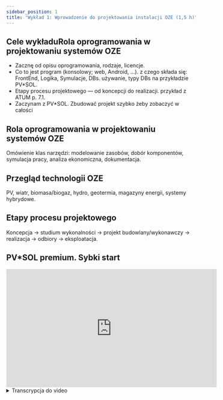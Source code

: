 ```yaml
---
sidebar_position: 1
title: "Wykład 1: Wprowadzenie do projektowania instalacji OZE (1,5 h)"
---
```

## Cele wykładuRola oprogramowania w projektowaniu systemów OZE

- Zacznę od opisu oprogramowania, rodzaje, licencje.
- Co to jest program (konsolowy; web, Android, …). z czego składa się: FrontEnd, Logika, Symulacje, DBs. używanie, typy DBs na przykładzie PV*SOL.
- Etapy procesu projektowego — od koncepcji do realizacji. przykład z ATUM p. 7.1.
- Zaczynam z PV*SOL. Zbudować projekt szybko żeby zobaczyć w całości

## Rola oprogramowania w projektowaniu systemów OZE

Omówienie klas narzędzi: modelowanie zasobów, dobór komponentów, symulacja pracy, analiza ekonomiczna, dokumentacja.

## Przegląd technologii OZE

PV, wiatr, biomasa/biogaz, hydro, geotermia, magazyny energii, systemy hybrydowe.

## Etapy procesu projektowego

Koncepcja → studium wykonalności → projekt budowlany/wykonawczy → realizacja → odbiory → eksploatacja.

## PV*SOL premium. Sybki start

<iframe width="560" height="315" src="https://www.youtube.com/embed/qg7CDJuqcdc" title="PV*SOL premium tutorial" frameborder="0" allow="accelerometer; autoplay; clipboard-write; encrypted-media; gyroscope; picture-in-picture" allowfullscreen></iframe>

<details>
<summary>Transcrypcja do video</summary>

00:00:01 - 00:00:43
Ten samouczek jest przeznaczony dla początkujących. Pokaże Ci podstawowe kroki projektowania systemu PV równoległego do dachu w PV*SOL premium. Przeprowadzi Cię od samego początku do końcowej symulacji. Po uruchomieniu PV*SOL zobaczysz stronę powitalną. Tutaj możesz rozpocząć nowy projekt lub otworzyć istniejący, bezpośrednio otworzyć jeden z ostatnich projektów albo zapoznać się z przykładami, aby zobaczyć możliwości PV*SOL. W tym samouczku rozpoczniemy nowy projekt. Klikając lewym przyciskiem myszy przycisk, przejdziemy do kolejnego kroku.

00:00:43 - 00:01:30
Zostaniemy przeniesieni do strony „Dane projektu". Zawsze możesz przełączać się między poszczególnymi krokami projektu, klikając lewym przyciskiem strzałki lub bezpośrednio przycisk szybkiego dostępu. Na tej stronie możesz dodać informacje o projekcie, które zostaną pokazane w końcowej prezentacji. Możliwe jest również dodanie logo firmy. Po zakończeniu możemy przejść do następnej strony. Najpierw wybieramy, jaki rodzaj systemu chcemy symulować. W tym samouczku użyjemy systemu PV podłączonego do sieci z odbiornikami elektrycznymi i magazynem energii. Dla dokładnych danych o nasłonecznieniu i temperaturze

00:01:30 - 00:02:30
możesz wybrać spośród ponad 8000 lokalizacji na całym świecie. Istnieje także możliwość tworzenia nowych lokalizacji w module danych klimatycznych MeteoSyn, klikając symbol globu. Użytkownicy PV*SOL premium mogą wybrać między dwoma opcjami projektowania: 2D i 3D. Klikając pole wyboru, możesz przełączać się między nimi. W tym samouczku zaplanujemy system 3D. W tym celu pozostawiamy domyślną opcję i przechodzimy do następnej strony. Na stronie „Zużycie" możesz zaimportować własny profil obciążenia lub wybrać istniejący. Kliknij „Dodaj zużycie", aby zobaczyć dostępne opcje.

00:02:36 - 00:03:18
Przechodzimy teraz do strony projektowania 3D. Otwieramy wizualizację 3D za pomocą przycisku „Edytuj". W nowym projekcie możemy wybrać spośród kilku opcji początkowych. Zaimportuj własny model 3D lub wybierz spośród gotowych struktur, które można później modyfikować. Możliwe jest również użycie map, zdjęć satelitarnych lub planów budynków, z których łatwo można wyciągnąć bryły. W tym samouczku wybieramy „Fragment mapy" z menu rozwijanego, a następnie klikamy „Nowy fragment mapy". W oknie dialogowym możemy wybrać

00:03:18 - 00:04:02
między różnymi dostawcami map, takimi jak Google, Bing lub lokalne serwisy. Wprowadzamy szczegóły adresu, powiększamy widok na budynek i klikamy „Wybierz". Skala i orientacja fragmentu mapy są przyjmowane automatycznie. Teraz kliknij przycisk „Start", aby rozpocząć projektowanie 3D. Wizualizacja 3D rozpoczyna się w widoku obiektów. Widzimy tu otwartą przestrzeń z wybranym fragmentem mapy w widoku z lotu ptaka. Opisy na krawędziach i kompas w prawym rogu pomagają w orientacji. Możemy teraz użyć narzędzia wielokąta 3D, aby

00:04:07 - 00:04:49
narysować obrys naszego budynku. W tym celu klikamy narożniki budynku zgodnie z ruchem wskazówek zegara i definiujemy powierzchnię bazową. Następnie naciskamy klawisz Enter, aby zakończyć rysowanie podstawy i narysować kalenicę. Potem naciskamy klawisz Escape, aby opuścić tryb rysowania. Następnie klikamy prawym przyciskiem myszy zaznaczony obszar. Tutaj mamy opcję ustawienia powierzchni jako pionowej. Kolejnym kliknięciem możemy wyciągnąć budynek jako obiekt 3D. Dach czterospadowy jest automatycznie rozpoznawany dzięki kalenicy. Niektóre parametry budynku, takie jak

00:04:49 - 00:05:39
wysokość okapu i kąt nachylenia dachu, można wprowadzić tutaj i zatwierdzić przyciskiem OK. Korzystając z menu rozwijanych u góry, możesz przeciągać i upuszczać dodatkowe obiekty, takie jak domy, drzewa i ściany. W tym projekcie dodamy dwa drzewa. Jeśli chcesz zmienić właściwości obiektów, po prostu kliknij je dwukrotnie i zmień wartości w oknie dialogowym. Teraz kopiujemy drzewo, klikając je prawym przyciskiem i wybierając kopiowanie. Następnie wybieramy wschodnią stronę dachu, klikamy prawym przyciskiem i wybieramy „Aktywuj". Najpierw definiujemy odległości od krawędzi dla

00:05:39 - 00:06:25
naszej powierzchni dachowej i wybieramy „Wartości standardowe dla systemu bez montażu". Obiekty zacieniające, takie jak kominy czy anteny satelitarne, są dostępne w menu jako gotowe modele do przeciągania i upuszczania. Możemy edytować te obiekty i wprowadzać odległości blokujące. Po zakończeniu modelowania otoczenia czas na dodanie modułów PV. Istnieją dwa różne sposoby instalacji modułów: „pokrycie modułami" i „montaż modułów". Oba można zastosować na dowolnym aktywnym obiekcie. Ponieważ chcemy zamontować moduły PV na dachu czterospadowym, użyjemy pokrycia równoległego do dachu.

00:06:33 - 00:07:33
Najpierw musimy wybrać moduł. Kliknij przycisk z zielonym znakiem plus i dodaj wybrany moduł z bazy danych. Nasz system jest teraz wyświetlany w lewym górnym rogu. Istnieją trzy sposoby umieszczania modułów na dachu. Możesz przeciągnąć i upuścić pojedynczy moduł. Możesz wypełnić obszar, przeciągając prostokąt myszką. Możesz też pokryć całą powierzchnię obiektu modułami. Teraz obliczamy częstotliwość zacienienia dla naszego dachu. Jeśli jakiś moduł jest zacieniony, możemy go usunąć.

00:07:33 - 00:08:21
Przechodzimy teraz do zachodniej części dachu, klikając strzałkę nad kalenicą. Ponownie wprowadzamy odległości od krawędzi w widoku obiektu, a następnie pokrywamy dach modułami. Kolejnym krokiem jest podłączenie naszych modułów PV do falownika. Odbywa się to w „Konfiguracji modułów". Możliwe jest podłączenie modułów z różnych obszarów i powierzchni. W tym przypadku mamy dwie powierzchnie dachowe, więc wybieramy opcję „Skonfiguruj wszystkie nieskonfigurowane moduły". W lewym górnym rogu zaznaczamy oba obszary dachu

00:08:21 - 00:09:09
i klikamy „Skonfiguruj obszary modułów razem". Widzimy, że mają one łączną moc około 13 kilowatów szczytowych. W „Wybór falownika" możemy wybrać falowniki, które chcemy wykorzystać do automatycznej konfiguracji, z bazy danych. Możemy na przykład filtrować według producenta falownika oraz według mocy. Zielone strzałki pokazują zakres dostępnych falowników. Klikając przycisk „Zaproponuj konfigurację", PV*SOL automatycznie obliczy najlepsze ustawienia spośród wybranych falowników.

00:09:09 - 00:10:03
W menu „Wybierz konfigurację" możesz także zobaczyć inne możliwe ustawienia. Oczywiście możesz również stworzyć własną konfigurację w głównym oknie. Kliknięcie przycisku OK zastosuje konfigurację do Twojego systemu. Wróciwszy do panelu projektowania 3D, możemy zobaczyć nasz falownik z dwoma MPPT. Poniżej możemy wybrać kierunek, punkt początkowy i przebieg układu stringów. Następnie możemy przeglądać i modyfikować układ stringów w widoku planu kabli. W ostatnim kroku zatwierdzamy dane. W następnym oknie kliknij „OK", aby

00:10:06 - 00:11:08
rozpocząć symulację zacienienia. Następnie przechodzimy do strony „System magazynowania energii". Najpierw wybieramy markę falownika. Następnie dodajemy kompatybilny system magazynowania. Strona „Przewody" pozwala określić całkowite straty w kablach lub wprowadzić bardziej szczegółowe informacje, np. długości przewodów lub symbole obwodów. Strona „Plany i części" pozwala wyświetlić, wydrukować i wyeksportować rysunek techniczny systemu. Możesz dodać legendę i pole rysunku oraz wyeksportować je do pliku PDF, PNG lub SVG. Na stronie „Analiza finansowa" możesz

00:11:08 - 00:12:03
zdefiniować aspekty finansowe projektu. Szczegółowe parametry można skonfigurować przyciskiem „Edytuj". Taryfy feed-in dla wielu krajów są zawarte w bazie danych. Oczywiście zawsze możesz dodać własne taryfy. Proces projektowania jest teraz zakończony i projekt można zasymulować. Aby to zrobić, kliknij przycisk szybkiego dostępu „Wyniki". Strona Wyniki zawiera różne tabele i wykresy do analizy i wizualizacji wyników symulacji. Wszystkie wyniki są podsumowane w konfigurowalnej prezentacji, którą można

00:12:04 - 00:12:34
wyeksportować do MS Word lub bezpośrednio do PDF. Dane surowe można także wyeksportować do MS Excel w celu dalszej edycji. To kończy nasze wprowadzenie. Dziękujemy za obejrzenie! Odwiedź naszą stronę internetową, aby pobrać bezpłatną 30-dniową wersję próbną i odkryć możliwości, jakie oferuje PV*SOL premium.

</details>
